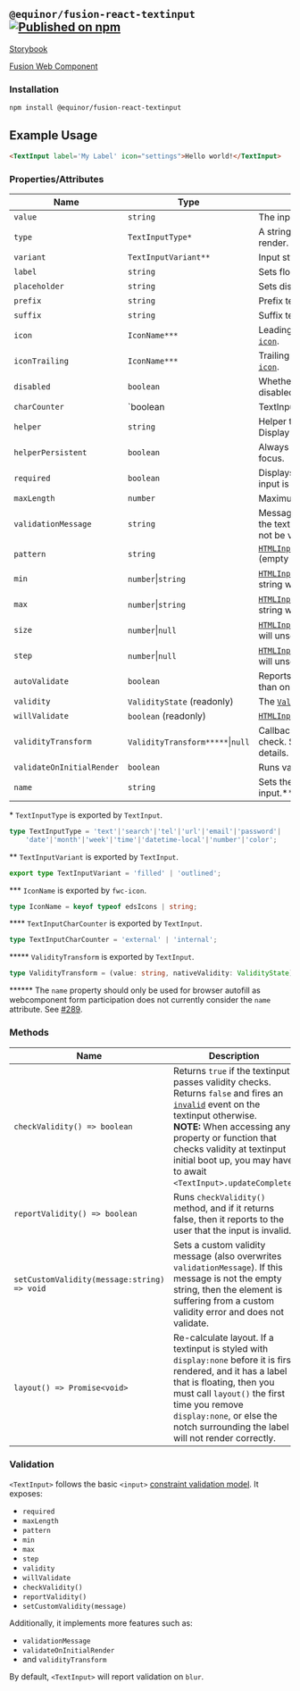 <!--prettier-ignore-start-->
## `@equinor/fusion-react-textinput` [![Published on npm](https://img.shields.io/npm/v/@equinor/fusion-react-textinput.svg)](https://www.npmjs.com/package/@equinor/fusion-react-textinput)

[Storybook](https://equinor.github.io/fusion-react-components/?path=/docs/input-textinput)

[Fusion Web Component](https://github.com/equinor/fusion-web-components/tree/main/packages/textinput)

### Installation
```sh
npm install @equinor/fusion-react-textinput
```

## Example Usage

```html
<TextInput label='My Label' icon="settings">Hello world!</TextInput>
```

### Properties/Attributes

Name                      | Type                            | Description
------------------------- | -----------------------------   | -----------
`value`                   | `string`                        | The input control's value.
`type`                    | `TextInputType*`                | A string specifying the type of control to render.
`variant`                 | `TextInputVariant**`            | Input style variant to render.
`label`                   | `string`                        | Sets floating label value.
`placeholder`             | `string`                        | Sets disappearing input placeholder.
`prefix`                  | `string`                        | Prefix text to display before the input.
`suffix`                  | `string`                        | Suffix text to display after the input.
`icon`                    | `IconName***`                   | Leading icon to display in input. See [`fwc-icon`](https://github.com/equinor/fusion-web-components/tree/main/packages/icon).
`iconTrailing`            | `IconName***`                   | Trailing icon to display in input. See [`fwc-icon`](https://github.com/equinor/fusion-web-components/tree/main/packages/icon).
`disabled`                | `boolean`                       | Whether or not the input should be disabled.
`charCounter`             | `boolean | TextInputCharCounter****`| **Note: requries `maxLength` to be set.** Display character counter with max length.
`helper`                  | `string`                        | Helper text to display below the input. Display default only when focused.
`helperPersistent`        | `boolean`                       | Always show the helper text despite focus.
`required`                | `boolean`                       | Displays error state if value is empty and input is blurred.
`maxLength`               | `number`                        | Maximum length to accept input.
`validationMessage`       | `string`                        | Message to show in the error color when the textinput is invalid. (Helper text will not be visible)
`pattern`                 | `string`                        | [`HTMLInputElement.prototype.pattern`](https://developer.mozilla.org/en-US/docs/Web/Guide/HTML/HTML5/Constraint_validation#Validation-related_attributes) (empty string will unset attribute)
`min`                     | `number`\|`string`              | [`HTMLInputElement.prototype.min`](https://developer.mozilla.org/en-US/docs/Web/Guide/HTML/HTML5/Constraint_validation#Validation-related_attributes) (empty string will unset attribute)
`max`                     | `number`\|`string`              | [`HTMLInputElement.prototype.max`](https://developer.mozilla.org/en-US/docs/Web/Guide/HTML/HTML5/Constraint_validation#Validation-related_attributes) (empty string will unset attribute)
`size`                    | `number`\|`null`                | [`HTMLInputElement.prototype.size`](https://developer.mozilla.org/en-US/docs/Web/HTML/Element/input#htmlattrdefsize) (null will unset attribute)
`step`                    | `number`\|`null`                | [`HTMLInputElement.prototype.step`](https://developer.mozilla.org/en-US/docs/Web/Guide/HTML/HTML5/Constraint_validation#Validation-related_attributes) (null will unset attribute)
`autoValidate`            | `boolean`                       | Reports validity on value change rather than only on blur.
`validity`                | `ValidityState` (readonly)      | The [`ValidityState`](https://developer.mozilla.org/en-US/docs/Web/API/ValidityState) of the textinput.
`willValidate`            | `boolean` (readonly)            | [`HTMLInputElement.prototype.willValidate`](https://developer.mozilla.org/en-US/docs/Web/API/HTMLInputElement#Properties)
`validityTransform`       | `ValidityTransform*****`\|`null`  | Callback called before each validation check. See the [validation section](#Validation) for more details.
`validateOnInitialRender` | `boolean`                       | Runs validation check on initial render.
`name`                    | `string`                        | Sets the `name` attribute on the internal input.\*\*\*

\*  `TextInputType` is exported by `TextInput`.
```ts
type TextInputType = 'text'|'search'|'tel'|'url'|'email'|'password'|
    'date'|'month'|'week'|'time'|'datetime-local'|'number'|'color';
```

\*\*  `TextInputVariant` is exported by `TextInput`.
```ts
export type TextInputVariant = 'filled' | 'outlined';
```

\*\*\* `IconName` is exported by `fwc-icon`.
```ts
type IconName = keyof typeof edsIcons | string;
```

\*\*\*\* `TextInputCharCounter` is exported by `TextInput`.
```ts
type TextInputCharCounter = 'external' | 'internal';
```

\*\*\*\*\* `ValidityTransform` is exported by `TextInput`.
```ts
type ValidityTransform = (value: string, nativeValidity: ValidityState) => Partial<ValidityState>
```

\*\*\*\*\*\* The `name` property should only be used for browser autofill as webcomponent form participation does not currently consider the `name` attribute. See [#289](https://github.com/material-components/material-components-web-components/issues/289).

### Methods

| Name     | Description
| -------- | -------------
| `checkValidity() => boolean`   | Returns `true` if the textinput passes validity checks. Returns `false` and fires an [`invalid`](https://developer.mozilla.org/en-US/docs/Web/API/HTMLInputElement/invalid_event) event on the textinput otherwise. <br>**NOTE:** When accessing any property or function that checks validity at textinput initial boot up, you may have to await `<TextInput>.updateComplete`.
| `reportValidity() => boolean`   | Runs `checkValidity()` method, and if it returns false, then it reports to the user that the input is invalid.
| `setCustomValidity(message:string) => void`   | Sets a custom validity message (also overwrites `validationMessage`). If this message is not the empty string, then the element is suffering from a custom validity error and does not validate.
| `layout() => Promise<void>`   | Re-calculate layout. If a textinput is styled with `display:none` before it is first rendered, and it has a label that is floating, then you must call `layout()` the first time you remove `display:none`, or else the notch surrounding the label will not render correctly.

### Validation

`<TextInput>` follows the basic `<input>` [constraint validation model](https://developer.mozilla.org/en-US/docs/Web/Guide/HTML/HTML5/Constraint_validation).
It exposes:

* `required`
* `maxLength`
* `pattern`
* `min`
* `max`
* `step`
* `validity`
* `willValidate`
* `checkValidity()`
* `reportValidity()`
* `setCustomValidity(message)`

Additionally, it implements more features such as:

* `validationMessage`
* `validateOnInitialRender`
* and `validityTransform`

By default, `<TextInput>` will report validation on `blur`.
<!--prettier-ignore-end-->
